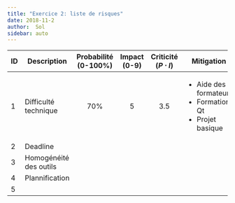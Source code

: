 ```yaml
---
title: "Exercice 2: liste de risques"
date: 2018-11-2
author:  Sol
sidebar: auto
---
```


| ID  | Description            | Probabilité <br> (0-100%) | Impact <br> (0-9) | Criticité <br> ($P \cdot I$) | Mitigation                                                                       |
|-----|------------------------|:-------------------------:|:-----------------:|:----------------------------:|----------------------------------------------------------------------------------|
| 1   | Difficulté technique   |            70%            |         5         |              3.5             | <ul><li>Aide des formateurs</li><li>Formation Qt</li><li>Projet basique</li></ul> |
| 2   | Deadline               |                           |                   |                              |                                                                                  |
| 3   | Homogénéité des outils |                           |                   |                              |                                                                                  |
| 4   | Plannification         |                           |                   |                              |                                                                                  |
| 5   |                        |                           |                   |                              |                                                                                  |


